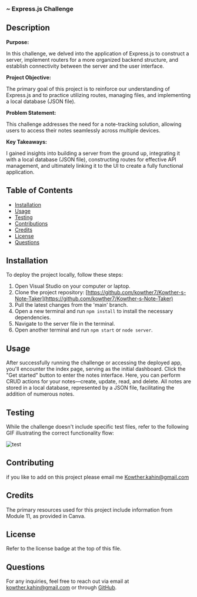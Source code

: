 ### ~ Express.js Challenge

## Description

**Purpose:**

In this challenge, we delved into the application of Express.js to construct a server, implement routers for a more organized backend structure, and establish connectivity between the server and the user interface.

**Project Objective:**

The primary goal of this project is to reinforce our understanding of Express.js and to practice utilizing routes, managing files, and implementing a local database (JSON file).

**Problem Statement:**

This challenge addresses the need for a note-tracking solution, allowing users to access their notes seamlessly across multiple devices.

**Key Takeaways:**

I gained insights into building a server from the ground up, integrating it with a local database (JSON file), constructing routes for effective API management, and ultimately linking it to the UI to create a fully functional application.

## Table of Contents

- [Installation](#installation)
- [Usage](#usage)
- [Testing](#testing)
- [Contributions](#contributing)
- [Credits](#credits)
- [License](#license)
- [Questions](#questions)

## Installation

To deploy the project locally, follow these steps:

1. Open Visual Studio on your computer or laptop.
2. Clone the project repository: [https://github.com/kowther7/Kowther-s-Note-Taker](https://github.com/kowther7/Kowther-s-Note-Taker)
3. Pull the latest changes from the 'main' branch.
4. Open a new terminal and run `npm install` to install the necessary dependencies.
5. Navigate to the server file in the terminal.
6. Open another terminal and run `npm start` or `node server`.

## Usage

After successfully running the challenge or accessing the deployed app, you'll encounter the index page, serving as the initial dashboard. Click the "Get started" button to enter the notes interface. Here, you can perform CRUD actions for your notes—create, update, read, and delete. All notes are stored in a local database, represented by a JSON file, facilitating the addition of numerous notes.

## Testing

While the challenge doesn't include specific test files, refer to the following GIF illustrating the correct functionality flow:

![test](public/assets/img/note-taker.gif)

## Contributing

if you like to add on this project please email me Kowther.kahin@gmail.com

## Credits

The primary resources used for this project include information from Module 11, as provided in Canva.

## License

Refer to the license badge at the top of this file.

## Questions

For any inquiries, feel free to reach out via email at kowther.kahin@gmail.com or through [GitHub](https://github.com/kowther7).